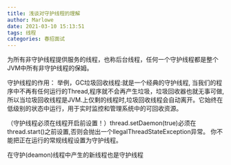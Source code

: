 ```yaml
---
title: 浅谈对守护线程的理解
author: Marlowe
date: 2021-03-10 15:13:51
tags: 线程
categories: 春招面试
---
```

为所有非守护线程提供服务的线程，也称后台线程，任何一个守护线程都是整个JVM中所有非守护线程的保姆。
<!--more-->

守护线程的作用：
举例，GC垃圾回收线程:就是一个经典的守护线程, 当我们的程序中不再有任何运行的Thread,程序就不会再产生垃圾，垃圾回收器也就无事可做,所以当垃圾回收线程是JVM.上仅剩的线程时,垃圾回收线程会自动离开。它始终在低级别的状态中运行，用于实时监控和管理系统中的可回收资源。


（守护线程必须在线程开启前设置！）thread.setDaemon(true)必须在thread.start()之前设置,否则会抛出一个llegalThreadStateException异常。 你不能把正在运行的常规线程设置为守护线程。

在守护(deamon)线程中产生的新线程也是守护线程